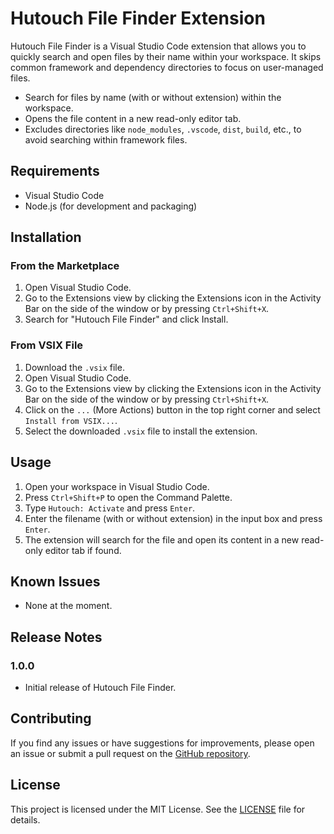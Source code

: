 # Hutouch File Finder Extension

Hutouch File Finder is a Visual Studio Code extension that allows you to quickly search and open files by their name within your workspace. It skips common framework and dependency directories to focus on user-managed files.
<!-- ![Image Description](images\icon.png)
## Features -->

- Search for files by name (with or without extension) within the workspace.
- Opens the file content in a new read-only editor tab.
- Excludes directories like `node_modules`, `.vscode`, `dist`, `build`, etc., to avoid searching within framework files.

## Requirements

- Visual Studio Code
- Node.js (for development and packaging)

## Installation

### From the Marketplace

1. Open Visual Studio Code.
2. Go to the Extensions view by clicking the Extensions icon in the Activity Bar on the side of the window or by pressing `Ctrl+Shift+X`.
3. Search for "Hutouch File Finder" and click Install.

### From VSIX File

1. Download the `.vsix` file.
2. Open Visual Studio Code.
3. Go to the Extensions view by clicking the Extensions icon in the Activity Bar on the side of the window or by pressing `Ctrl+Shift+X`.
4. Click on the `...` (More Actions) button in the top right corner and select `Install from VSIX...`.
5. Select the downloaded `.vsix` file to install the extension.

## Usage

1. Open your workspace in Visual Studio Code.
2. Press `Ctrl+Shift+P` to open the Command Palette.
3. Type `Hutouch: Activate` and press `Enter`.
4. Enter the filename (with or without extension) in the input box and press `Enter`.
5. The extension will search for the file and open its content in a new read-only editor tab if found.

## Known Issues

- None at the moment.

## Release Notes

### 1.0.0

- Initial release of Hutouch File Finder.

## Contributing

If you find any issues or have suggestions for improvements, please open an issue or submit a pull request on the [GitHub repository](#).

## License

This project is licensed under the MIT License. See the [LICENSE](LICENSE) file for details.


